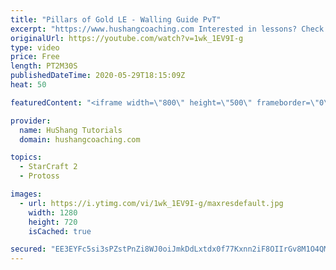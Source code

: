 ```yaml
---
title: "Pillars of Gold LE - Walling Guide PvT"
excerpt: "https://www.hushangcoaching.com Interested in lessons? Check out the website for more information ------------------------------------------------------------------------------------------------------- Want to support HuShang Tutorials directly? Patreon is a website where you can contribute a monthly"
originalUrl: https://youtube.com/watch?v=1wk_1EV9I-g
type: video
price: Free
length: PT2M30S
publishedDateTime: 2020-05-29T18:15:09Z
heat: 50

featuredContent: "<iframe width=\"800\" height=\"500\" frameborder=\"0\" src=\"https://www.youtube.com/embed/1wk_1EV9I-g\" allow=\"accelerometer; autoplay; encrypted-media; gyroscope; picture-in-picture\" allowfullscreen></iframe>"

provider:
  name: HuShang Tutorials
  domain: hushangcoaching.com

topics:
  - StarCraft 2
  - Protoss

images:
  - url: https://i.ytimg.com/vi/1wk_1EV9I-g/maxresdefault.jpg
    width: 1280
    height: 720
    isCached: true

secured: "EE3EYFc5si3sPZstPnZi8WJ0oiJmkDdLxtdx0f77Kxnn2iF8OIIrGv8M1O4QMx8F1VGdKDTdiovpY1OOFR11s/HWhVaLe9TGcMFE0k9O5QdV0+Pp1ghevibB4wy6D5C+m0x0iCN9MFYXOVizH6OYTb0bEfeA1wBL4b2BhWIJppJJd1LJFZX1p5zf/pHH/idISsiAjGF9aq0UYlpWJ/8qJe1X1kCipGWBXoup9F+V+Ct6vn7wOiwgH6YB2Pf1O5bfzFYveJXY36ZWLfRax3PaRUThdX93zUkMEp/epg9hdW//yRQKU/vArW1wLGN8iJ9awYBZ5m/l02Xt4eXXzLo8ohOyOO9WiyZItOPx2AKrnHacU2U4gl+X3HhrOUUjPrUznuCn97utbeCkWMSptEwuPlal0vQMM44qKxmunwEVxWA=;W9pa2rEFiTHleXSqszws4g=="
---
```


